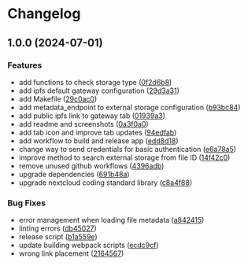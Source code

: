 # Changelog

## 1.0.0 (2024-07-01)


### Features

* add functions to check storage type ([0f2d6b8](https://github.com/CIDgravity/nextcloud-cidgravity-gateway-app/commit/0f2d6b8be273573ca1bd9298438573b07a2de8d6))
* add ipfs default gateway configuration ([29d3a31](https://github.com/CIDgravity/nextcloud-cidgravity-gateway-app/commit/29d3a311241a1b4bdf2447f34b203c67d3f31460))
* add Makefile ([29c0ac0](https://github.com/CIDgravity/nextcloud-cidgravity-gateway-app/commit/29c0ac083ba9328837e3618098f60f60c6f18958))
* add metadata_endpoint to external storage configuration ([b93bc84](https://github.com/CIDgravity/nextcloud-cidgravity-gateway-app/commit/b93bc84cddae6d1a2be899714f8bfe932db85209))
* add public ipfs link to gateway tab ([01939a3](https://github.com/CIDgravity/nextcloud-cidgravity-gateway-app/commit/01939a3364451ebb2d55e7c60214543977f1ffc3))
* add readme and screenshots ([0a3f0a0](https://github.com/CIDgravity/nextcloud-cidgravity-gateway-app/commit/0a3f0a0fe1fca481d045e8e9ebfe2c55f3cbbb1f))
* add tab icon and improve tab updates ([94edfab](https://github.com/CIDgravity/nextcloud-cidgravity-gateway-app/commit/94edfabf8def272cfdfea7ef931418987c2219e5))
* add workflow to build and release app ([edd8d18](https://github.com/CIDgravity/nextcloud-cidgravity-gateway-app/commit/edd8d183ea21c2d005a1db502c8847aa65a2cfc2))
* change way to send credentials for basic authentication ([e6a78a5](https://github.com/CIDgravity/nextcloud-cidgravity-gateway-app/commit/e6a78a5695f30b2c994609c5077966efa1aa7d2d))
* improve method to search external storage from file ID ([14f42c0](https://github.com/CIDgravity/nextcloud-cidgravity-gateway-app/commit/14f42c02177a32b0ca199b3b0b42e4319f632240))
* remove unused github workflows ([4396adb](https://github.com/CIDgravity/nextcloud-cidgravity-gateway-app/commit/4396adb735d8c49f09ee85580a34e7ede931afb8))
* upgrade dependencies ([691b48a](https://github.com/CIDgravity/nextcloud-cidgravity-gateway-app/commit/691b48a8a416fc6c9db4f8e0c09d0857a84606a1))
* upgrade nextcloud coding standard library ([c8a4f88](https://github.com/CIDgravity/nextcloud-cidgravity-gateway-app/commit/c8a4f8840c1a2902e561cd74130c3e6cc81ba052))


### Bug Fixes

* error management when loading file metadata ([a842415](https://github.com/CIDgravity/nextcloud-cidgravity-gateway-app/commit/a842415325adbbf5ba24a9cc1760f599d5a752cf))
* linting errors ([db45027](https://github.com/CIDgravity/nextcloud-cidgravity-gateway-app/commit/db450270cad971c0a96728c37d2f51893ed9b650))
* release script ([b1a559e](https://github.com/CIDgravity/nextcloud-cidgravity-gateway-app/commit/b1a559ea8bfc9dee8f1d6310f600a37c86fae15b))
* update building webpack scripts ([ecdc9cf](https://github.com/CIDgravity/nextcloud-cidgravity-gateway-app/commit/ecdc9cf1014bfb6bb01bd73e585a7e56763dc8b5))
* wrong link placement ([2164567](https://github.com/CIDgravity/nextcloud-cidgravity-gateway-app/commit/2164567d9af07cc11ffbe566940f4a9a5abbd15a))
